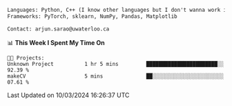 ```txt
Languages: Python, C++ (I know other languages but I don't wanna work in em)
Frameworks: PyTorch, sklearn, NumPy, Pandas, Matplotlib

Contact: arjun.sarao@uwaterloo.ca
```

<!--START_SECTION:waka-->
📊 **This Week I Spent My Time On** 

```text
🐱‍💻 Projects: 
Unknown Project          1 hr 5 mins         ███████████████████████░░   92.39 % 
makeCV                   5 mins              ██░░░░░░░░░░░░░░░░░░░░░░░   07.61 % 
```


 Last Updated on 10/03/2024 16:26:37 UTC
<!--END_SECTION:waka-->
